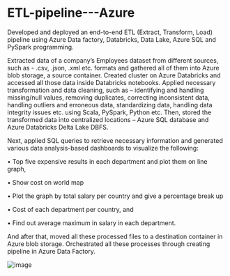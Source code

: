 # ETL-pipeline---Azure

Developed and deployed an end-to-end ETL (Extract, Transform, Load) pipeline using Azure Data factory, Databricks, Data Lake, Azure SQL and PySpark programming. 

Extracted data of a company’s Employees dataset from different sources, such as - .csv, .json, .xml etc. formats and gathered all of them into Azure blob storage, a source container. Created cluster on Azure Databricks and accessed all those data inside Databricks notebooks. Applied necessary transformation and data cleaning, such as – identifying and handling missing/null values, removing duplicates, correcting inconsistent data, handling outliers and erroneous data, standardizing data, handling data integrity issues etc. using Scala, PySpark, Python etc. Then, stored the transformed data into centralized locations – Azure SQL database and Azure Databricks Delta Lake DBFS.

Next, applied SQL queries to retrieve necessary information and generated various data analysis-based dashboards to visualize the following:

•	Top five expensive results in each department and plot them on line graph, 

•	Show cost on world map

•	Plot the graph by total salary per country and give a percentage break up 

•	Cost of each department per country, and 

•	Find out average maximum in salary in each department.


And after that, moved all these processed files to a destination container in Azure blob storage. Orchestrated all these processes through creating pipeline in Azure Data Factory.

![image](https://github.com/Jenia-Jeba/ETL-pipeline---Azure/assets/39514905/d80cd14d-dee8-4e4c-84a8-5f795558eff6)

